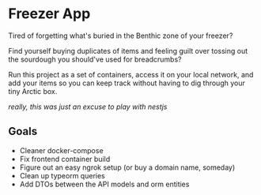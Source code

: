 ﻿# Freezer App

Tired of forgetting what's buried in the Benthic zone of your freezer?

Find yourself buying duplicates of items and feeling guilt over tossing out the sourdough you should've used for breadcrumbs?

Run this project as a set of containers, access it on your local network, and add your items so you can keep track without having to dig through your tiny Arctic box.

<i>really, this was just an excuse to play with nestjs</i>

## Goals

- Cleaner docker-compose
- Fix frontend container build
- Figure out an easy ngrok setup (or buy a domain name, someday)
- Clean up typeorm queries
- Add DTOs between the API models and orm entities